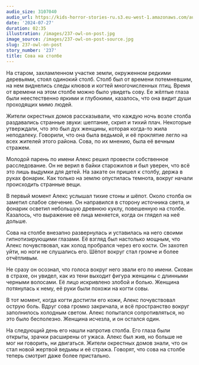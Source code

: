 ```yaml
---
audio_size: 3107040
audio_url: https://kids-horror-stories-ru.s3.eu-west-1.amazonaws.com/audio/237-owl-on-post.mp3
date: '2024-07-27'
duration: 02:35
illustration: /images/237-owl-on-post.jpg
image_source: /images/237-owl-on-post-source.jpg
slug: 237-owl-on-post
story_number: '237'
title: Сова на столбе
---
```


На старом, захламленном участке земли, окруженном редкими деревьями, стоял одинокий столб. Столб был от времени потемневшим, на нем виднелись следы клювов и когтей многочисленных птиц. Время от времени на этом столбе можно было увидеть сову. Ее жёлтые глаза были неестественно яркими и глубокими, казалось, что она видит души проходящих мимо людей.

Жители окрестных домов рассказывали, что каждую ночь возле столба раздавались странные звуки: шептание, скрип и тихий плач. Некоторые утверждали, что это был дух женщины, которая когда-то жила неподалеку. Говорили, что она была ведьмой, и её проклятие легло на всех жителей этого района. Сова, по их мнению, была её вечным стражем.

Молодой парень по имени Алекс решил провести собственное расследование. Он не верил в байки старожилов и был уверен, что всё это лишь выдумки для детей. На закате он пришел к столбу, держа в руках фонарик. Как только на землю опустилась темнота, вокруг начали происходить странные вещи.

В первый момент Алекс услышал тихие стоны и шёпот. Около столба он заметил слабое свечение. Он направился в сторону источника света, и фонарик осветил небольшую древнюю куклу, повешенную на столбе. Казалось, что выражение её лица меняется, когда он глядел на неё дольше.

Сова на столбе внезапно развернулась и уставилась на него своими гипнотизирующими глазами. Её взгляд был настолько мощным, что Алекс почувствовал, как холод пробрался через его кости. Он захотел уйти, но ноги не слушались его. Шёпот вокруг стал громче и более отчётливым.

Не сразу он осознал, что голоса вокруг него звали его по имени. Скован в страхе, он увидел, как из тени выходит фигура женщины с длинными черными волосами. Её лицо искривлено злобой и болью. Женщина потянулась к нему, её руки были похожи на когти совы.

В тот момент, когда когти достигли его кожи, Алекс почувствовал острую боль. Вдруг сова громко закричала, и всё пространство вокруг заполнилось холодным светом. Алекс попытался сопротивляться, но это было бесполезно. Женщина исчезла, и он остался один.

На следующий день его нашли напротив столба. Его глаза были открыты, зрачки расширены от ужаса. Алекс был жив, но больше не мог ни говорить, ни двигаться. Жители окрестных домов знали, что он стал новой жертвой ведьмы и её стража. Говорят, что сова на столбе теперь смотрит даже более пристально.